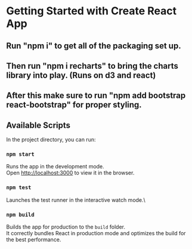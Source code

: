 # Getting Started with Create React App

## Run "npm i" to get all of the packaging set up.
## Then run "npm i recharts" to bring the charts library into play. (Runs on d3 and react)
## After this make sure to run "npm add bootstrap react-bootstrap" for proper styling.

## Available Scripts

In the project directory, you can run:

### `npm start`

Runs the app in the development mode.\
Open [http://localhost:3000](http://localhost:3000) to view it in the browser.

### `npm test`

Launches the test runner in the interactive watch mode.\

### `npm build`

Builds the app for production to the `build` folder.\
It correctly bundles React in production mode and optimizes the build for the best performance.



